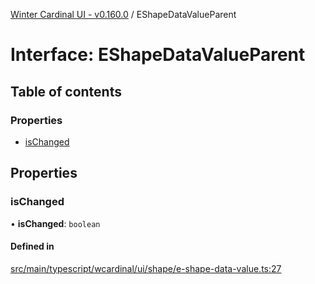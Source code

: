 [Winter Cardinal UI - v0.160.0](../index.md) / EShapeDataValueParent

# Interface: EShapeDataValueParent

## Table of contents

### Properties

- [isChanged](EShapeDataValueParent.md#ischanged)

## Properties

### isChanged

• **isChanged**: `boolean`

#### Defined in

[src/main/typescript/wcardinal/ui/shape/e-shape-data-value.ts:27](https://github.com/winter-cardinal/winter-cardinal-ui/blob/v0.160.0/src/main/typescript/wcardinal/ui/shape/e-shape-data-value.ts#L27)
